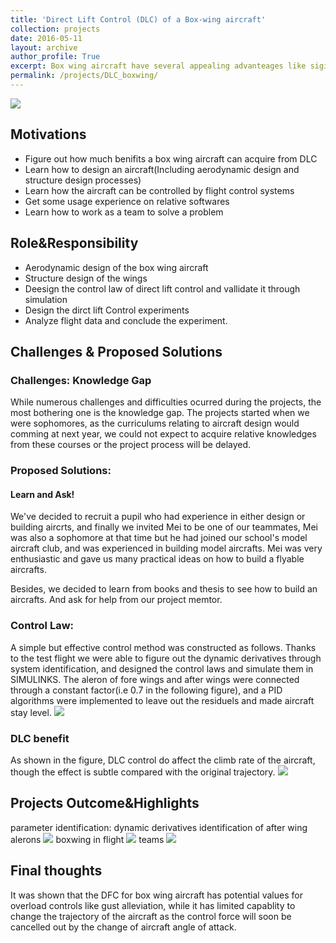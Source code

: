 ```yaml
---
title: 'Direct Lift Control (DLC) of a Box-wing aircraft'
collection: projects
date: 2016-05-11
layout: archive
author_profile: True
excerpt: Box wing aircraft have several appealing advanteages like siginicantlty reduced wingspan and more compact wing structures. Besides, the existence of the two wings have also introduced the capability of direct lift control(DLC). To explore the potential value of this and gain knowledges about box wing design, a team was built and a <a href="https://baike.baidu.com/item/%E5%9B%BD%E5%AE%B6%E5%A4%A7%E5%AD%A6%E7%94%9F%E5%88%9B%E6%96%B0%E6%80%A7%E5%AE%9E%E9%AA%8C%E8%AE%A1%E5%88%92 ">National University Student Innovation Program</a> was applied to fund the research. Several box wing aircrafts was design and built. A DFC control Law was also designed by parametric identifications based on flight tests. DFC flight tests were performed and the data was analyzed. It was shown that the DFC for box wing aircraft has potential values for overload controls like gust alleviation, while it has limited capablity to change the trajectory of the aircraft as the control force will soon be cancelled out by the change of aircraft angle of attack. **[read more](/projects/DLC_boxwing/)**
permalink: /projects/DLC_boxwing/
---
```




![](https://github.com/TsingQAQ/TsingQAQ.github.io/blob/master/images/DLC/DLC.jpg?raw=true)

## Motivations
* Figure out how much benifits a box wing aircraft can acquire from DLC
* Learn how to design an aircraft(Including aerodynamic design and structure design processes)
* Learn how the aircraft can be controlled by flight control systems
* Get some usage experience on relative softwares
* Learn how to work as a team to solve a problem


## Role&Responsibility

* Aerodynamic design of the box wing aircraft
* Structure design of the wings
* Deesign the control law of direct lift control and vallidate it through simulation
* Design the dirct lift Control experiments
* Analyze flight data and conclude the experiment. 

## Challenges & Proposed Solutions
### Challenges: Knowledge Gap
While numerous challenges and difficulties ocurred during the projects, the most bothering one is the knowledge gap. The projects started when we were sophomores, as the curriculums relating to aircraft design would comming at next year, we could not expect to acquire relative knowledges from these courses or the project process will be delayed.

### Proposed Solutions:
#### Learn and Ask!
We've decided to recruit a pupil who had experience in either design or building aircrts, and finally we invited Mei to be one of our teammates, Mei was also a sophomore at that time but he had joined our school's model aircraft club, and was experienced in building model aircrafts. Mei was very enthusiastic and gave us many practical ideas on how to build a flyable aircrafts.

Besides, we decided to learn from books and thesis to see how to build an aircrafts. And ask for help from our project memtor.

### Control Law:
A simple but effective control method was constructed as follows. Thanks to the test flight we were able to figure out the dynamic derivatives through system identification, and designed the control laws and simulate them in SIMULINKS. The aleron of fore wings and after wings were connected through a constant factor(i.e 0.7 in the following figure), and a PID algorithms were implemented to leave out the residuels and made aircraft stay level.
![](https://github.com/TsingQAQ/TsingQAQ.github.io/blob/master/images/DLC/%E6%8E%A7%E5%88%B6%E4%BA%86.png?raw=true)
### DLC benefit
As shown in the figure, DLC control do affect the climb rate of the aircraft, though the effect is subtle compared with the original trajectory.
![](https://github.com/TsingQAQ/TsingQAQ.github.io/blob/master/images/DLC/123.jpg?raw=true)
## Projects Outcome&Highlights

parameter identification: dynamic derivatives identification of after wing alerons 
![](https://github.com/TsingQAQ/TsingQAQ.github.io/blob/master/images/DLC/%E6%B0%94%E5%8A%A8%E8%BE%A8%E8%AF%86.jpg?raw=true)
boxwing in flight
![](https://github.com/TsingQAQ/TsingQAQ.github.io/blob/master/images/DLC/in%20flight.png?raw=true)
teams
![](https://github.com/TsingQAQ/TsingQAQ.github.io/blob/master/images/DLC/340345738520796829.jpg?raw=true)
## Final thoughts
It was shown that the DFC for box wing aircraft has potential values for overload controls like gust alleviation, while it has limited capablity to change the trajectory of the aircraft as the control force will soon be cancelled out by the change of aircraft angle of attack.
